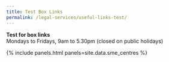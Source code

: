 ```yaml
---
title: Test Box Links
permalink: /legal-services/useful-links-test/
---
```


**Test for box links**
<br>Mondays to Fridays, 9am to 5.30pm (closed on public holidays)
<br>

{% include panels.html panels=site.data.sme_centres %}
